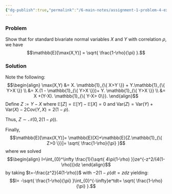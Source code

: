 ```yaml
---
{"dg-publish":true,"permalink":"/6-main-notes/assignment-1-problem-4-expectation-of-max-of-standard-bivariate-normals/","tags":["probability_theory","problem"]}
---
```


### Problem

Show that for standard bivariate normal variables $X$ and $Y$ with correlation $\rho$, we have
$$\mathbb{E}[\max(X,Y)] = \sqrt{ \frac{1-\rho}{\pi} }.$$
### Solution

Note the following:
$$\begin{align}
\max(X,Y) &= X. \mathbb{1}_{\{ X>Y \}} + Y.\mathbb{1}_{\{ Y>X \}} \\
&= X.(1 - \mathbb{1}_{\{ Y>X \}})+ Y. \mathbb{1}_{\{ Y>X \}}  \\
&= X +(Y-X). \mathbb{1}_{\{ Y-X> 0\}}.
\end{align}$$
Define $Z:=Y-X$ where $\mathbb{E}[Z]=\mathbb{E}[Y]-\mathbb{E}[X]=0$ and $\text{Var}(Z)=\text{Var}(Y)+ \text{Var}(X) - 2 \text{Cov}(Y,X)=2(1-\rho)$.

Thus, $Z \sim \mathcal{N}(0, 2(1-\rho))$.

Finally, 
$$\mathbb{E}[\max(X,Y)]= \mathbb{E}[X]+\mathbb{E}[Z.\mathbb{1}_{\{ Z>0 \}}]= \sqrt{ \frac{1-\rho}{\pi} }$$
where we solved
$$\begin{align}
I=\int_{0}^\infty \frac{1}{\sqrt{ 4\pi(1-\rho) }}ze^{-z^2/(4(1-\rho))}dz
\end{align}$$
by taking $t=-\frac{z^2}{4(1-\rho)}$ with $-2(1-\rho)dt=zdz$ yielding: 
$$I= -\sqrt{ \frac{1-\rho}{\pi} }\int_{0}^{-\infty}e^tdt= \sqrt{ \frac{1-\rho}{\pi} }.$$
